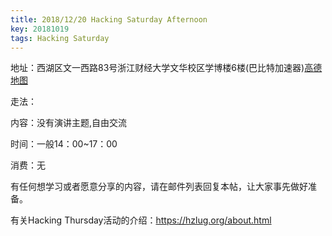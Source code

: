 ```yaml
---
title: 2018/12/20 Hacking Saturday Afternoon
key: 20181019
tags: Hacking Saturday
---
```

<!--more-->
地址：西湖区文一西路83号浙江财经大学文华校区学博楼6楼(巴比特加速器)[高德地图](http://f.amap.com/39c1P_04A6iNU)

走法：

内容：没有演讲主题,自由交流

时间：一般14：00~17：00

消费：无

有任何想学习或者愿意分享的内容，请在邮件列表回复本帖，让大家事先做好准备。

有关Hacking Thursday活动的介绍：https://hzlug.org/about.html